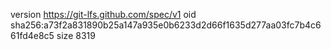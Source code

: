 version https://git-lfs.github.com/spec/v1
oid sha256:a73f2a831890b25a147a935e0b6233d2d66f1635d277aa03fc7b4c661fd4e8c5
size 8319
